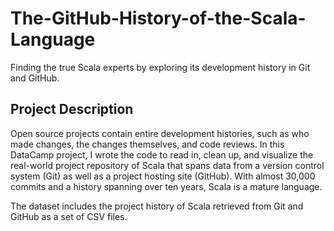 # The-GitHub-History-of-the-Scala-Language
Finding the true Scala experts by exploring its development history in Git and GitHub.


## Project Description
Open source projects contain entire development histories, such as who made changes, the changes themselves, and code reviews. In this DataCamp project, I wrote the code to read in, clean up, and visualize the real-world project repository of Scala that spans data from a version control system (Git) as well as a project hosting site (GitHub). With almost 30,000 commits and a history spanning over ten years, Scala is a mature language. 

The dataset includes the project history of Scala retrieved from Git and GitHub as a set of CSV files.
